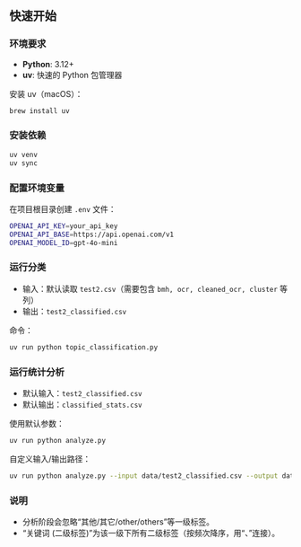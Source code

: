 ## 快速开始

### 环境要求
- **Python**: 3.12+
- **uv**: 快速的 Python 包管理器

安装 uv（macOS）：
```bash
brew install uv
```

### 安装依赖
```bash
uv venv
uv sync
```

### 配置环境变量
在项目根目录创建 `.env` 文件：
```bash
OPENAI_API_KEY=your_api_key
OPENAI_API_BASE=https://api.openai.com/v1
OPENAI_MODEL_ID=gpt-4o-mini
```

### 运行分类
- 输入：默认读取 `test2.csv`（需要包含 `bmh, ocr, cleaned_ocr, cluster` 等列）
- 输出：`test2_classified.csv`

命令：
```bash
uv run python topic_classification.py
```

### 运行统计分析
- 默认输入：`test2_classified.csv`
- 默认输出：`classified_stats.csv`

使用默认参数：
```bash
uv run python analyze.py
```

自定义输入/输出路径：
```bash
uv run python analyze.py --input data/test2_classified.csv --output data/classified_stats.csv
```

### 说明
- 分析阶段会忽略“其他/其它/other/others”等一级标签。
- “关键词 (二级标签)”为该一级下所有二级标签（按频次降序，用“、”连接）。


